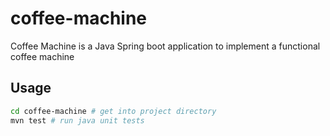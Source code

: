 # coffee-machine

Coffee Machine is a Java Spring boot application to implement a functional coffee machine

## Usage

```bash
cd coffee-machine # get into project directory
mvn test # run java unit tests

```
